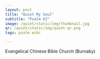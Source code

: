 ```yaml
---
layout: post
title: "Quiet My Soul"
subtitle: "Psalm 62"
image: /quiet/static/img/thumbnail.jpg
qr: /quiet/static/img/quiet-qr.png
tags: psalm ecbc

---
```

Evangelical Chinese Bible Church (Burnaby)
